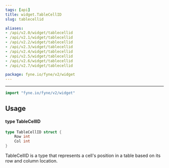 ```yaml
---
tags: [api]
title: widget.TableCellID
slug: tablecellid

aliases:
- /api/v2.0/widget/tablecellid
- /api/v2.1/widget/tablecellid
- /api/v2.2/widget/tablecellid
- /api/v2.3/widget/tablecellid
- /api/v2.4/widget/tablecellid
- /api/v2.5/widget/tablecellid
- /api/v2.6/widget/tablecellid
- /api/v2.7/widget/tablecellid

package: fyne.io/fyne/v2/widget
---
```



---
```go
import "fyne.io/fyne/v2/widget"
```

## Usage

#### type TableCellID

```go
type TableCellID struct {
	Row int
	Col int
}
```

TableCellID is a type that represents a cell's position in a table based on its row and column location.
